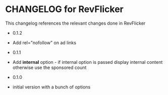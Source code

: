 CHANGELOG for RevFlicker
========================

This changelog references the relevant changes done in RevFlicker

* 0.1.2

 * Add rel="nofollow" on ad links

* 0.1.1

 * Add **internal** option - if internal option is passed display internal content otherwise use the sponsored count

* 0.1.0

 * initial version with a bunch of options
